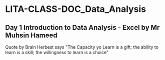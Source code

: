 # LITA-CLASS-DOC_Data_Analysis
## Day 1 Introduction to Data Analysis - Excel by Mr Muhsin Hameed
Quote by Brain Herbest says "The Capacity yo Learn is a gift; the ability to learn is a skill; the willingness to learn is a choice"

